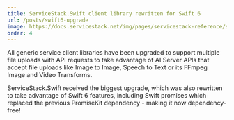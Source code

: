```yaml
---
title: ServiceStack.Swift client library rewritten for Swift 6
url: /posts/swift6-upgrade
image: https://docs.servicestack.net/img/pages/servicestack-reference/swift-logo-banner.jpg
order: 4
---
```


All generic service client libraries have been upgraded to support multiple file uploads with API requests 
to take advantage of AI Server APIs that accept file uploads like Image to Image, Speech to Text or its 
FFmpeg Image and Video Transforms.

ServiceStack.Swift received the biggest upgrade, which was also rewritten to take advantage of Swift 6 features, 
including Swift promises which replaced the previous PromiseKit dependency - making it now dependency-free!